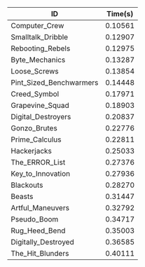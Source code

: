 |ID|Time(s)|
|-|-|
|Computer_Crew|0.10561|
|Smalltalk_Dribble|0.12907|
|Rebooting_Rebels|0.12975|
|Byte_Mechanics|0.13287|
|Loose_Screws|0.13854|
|Pint_Sized_Benchwarmers|0.14448|
|Creed_Symbol|0.17971|
|Grapevine_Squad|0.18903|
|Digital_Destroyers|0.20837|
|Gonzo_Brutes|0.22776|
|Prime_Calculus|0.22811|
|Hackerjacks|0.25033|
|The_ERROR_List|0.27376|
|Key_to_Innovation|0.27936|
|Blackouts|0.28270|
|Beasts|0.31447|
|Artful_Maneuvers|0.32792|
|Pseudo_Boom|0.34717|
|Rug_Heed_Bend|0.35003|
|Digitally_Destroyed|0.36585|
|The_Hit_Blunders|0.40111|
